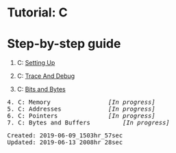 # Tutorial: C
<h1>Step-by-step guide</h1>

1. C: <a href="https://medium.com/@mikaileliyah/c-set-up-ed7e3014c371">Setting Up</a>

2. C: <a href="https://medium.com/@mikaileliyah/c-trace-and-debug-757b71862313">Trace And Debug</a>

3. C: <a href="https://medium.com/@mikaileliyah/c-bits-and-bytes-a7bdd872efc2">Bits and Bytes</a>

<PRE>
4. C: Memory 				<i>[In progress]</i>
5. C: Addresses 			<i>[In progress]</i>
6. C: Pointers 				<i>[In progress]</i>
7. C: Bytes and Buffers 		<i>[In progress]</i>
</PRE>

<PRE>
Created: 2019-06-09_1503hr_57sec
Updated: 2019-06-13_2008hr_28sec
</PRE>